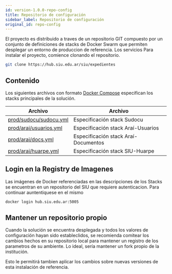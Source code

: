 ```yaml
---
id: version-1.0.0-repo-config
title: Repositorio de configuración
sidebar_label: Repositorio de configuración
original_id: repo-config
---
```


El proyecto es distribuido a traves de un repositorio GIT compuesto por un conjunto de definiciones de stacks de Docker Swarm que permiten desplegar un entorno de produccion de referencia. Los servicios
Para instalar el proyecto, comience clonando el repositorio.

```bash
git clone https://hub.siu.edu.ar/siu/expedientes
```

## Contenido

Los siguientes archivos con formato [Docker Compose](https://docs.docker.com/compose/compose-file/) especifican los stacks principales de la solución.  

| Archivo                 | Archivo             |
|-------------------------|---------------------|
| [prod/sudocu/sudocu.yml](https://hub.siu.edu.ar/siu/expedientes/-/blob/master/prod/sudocu/sudocu.yml)  | Especificación stack Sudocu |
| [prod/arai/usuarios.yml](https://hub.siu.edu.ar/siu/expedientes/-/blob/master/prod/arai/usuarios.yml)  | Especificación stack Araí-Usuarios |
| [prod/arai/docs.yml](https://hub.siu.edu.ar/siu/expedientes/-/blob/master/prod/arai/docs.yml) | Especificación stack Araí-Documentos |
| [prod/arai/huarpe.yml](https://hub.siu.edu.ar/siu/expedientes/-/blob/master/prod/arai/huarpe.yml) | Especificación stack SIU-Huarpe |


## Login en la Registry de Imagenes

Las imágenes de Docker referenciadas en las descripciones de los Stacks se encuentran en un repositorio del SIU que requiere autenticacion. Para continuar auntentiquese en el mismo

```bash
docker login hub.siu.edu.ar:5005
```

## Mantener un repositorio propio

Cuando la solución se encuentra desplegada y todos los valores de configuración hayan sido estableclidos, se recomienda comitear los cambios hechos en su repositorio local para mantener un registro de los parametros de su ambiente. Lo ideal, sería mantener un fork propio de la institución.

Esto le permitirá tambien aplicar los cambios sobre nuevas versiones de esta instalación de referencia.

